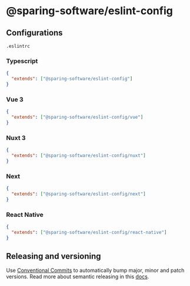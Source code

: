 # @sparing-software/eslint-config

## Configurations
`.eslintrc`

### Typescript

```json
{
  "extends": ["@sparing-software/eslint-config"]
}
```

### Vue 3

```json
{
  "extends": ["@sparing-software/eslint-config/vue"]
}
```

### Nuxt 3

```json
{
  "extends": ["@sparing-software/eslint-config/nuxt"]
}
```

### Next

```json
{
  "extends": ["@sparing-software/eslint-config/next"]
}
```

### React Native

```json
{
  "extends": ["@sparing-software/eslint-config/react-native"]
}
```

## Releasing and versioning

Use [Conventional Commits](https://www.conventionalcommits.org/en/v1.0.0/) to automatically bump major, minor and patch versions. Read more about semantic releasing in this [docs](https://semantic-release.gitbook.io/semantic-release/recipes/release-workflow).

